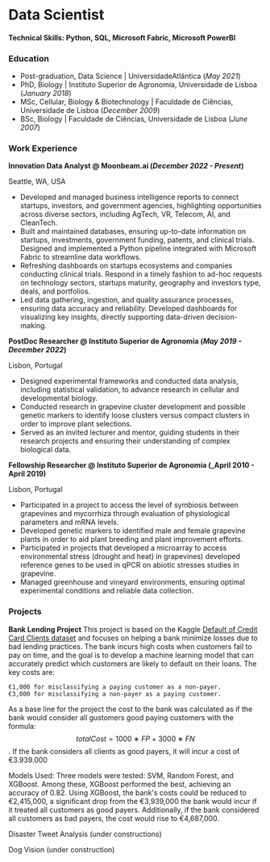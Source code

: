 # Data Scientist

#### Technical Skills: Python, SQL, Microsoft Fabric, Microsoft PowerBI 

### Education
- Post-graduation, Data Science | UniversidadeAtlântica (_May 2021_)
- PhD, Biology | Instituto Superior de Agronomia, Universidade de Lisboa (_January 2018_)
- MSc, Cellular, Biology & Biotechnology | Faculdade de Ciências, Universidade de Lisboa (_December 2009_)
- BSc, Biology | Faculdade de Ciências, Universidade de Lisboa (_June 2007_)


### Work Experience
**Innovation Data Analyst @ Moonbeam.ai (_December 2022 - Present_)**

Seattle, WA, USA
- Developed and managed business intelligence reports to connect startups, investors, and government agencies, highlighting opportunities across diverse sectors, including AgTech, VR, Telecom, AI, and CleanTech.
- Built and maintained databases, ensuring up-to-date information on startups, investments, government funding, patents, and clinical trials. Designed and implemented a Python pipeline integrated with Microsoft Fabric to streamline data workflows.
- Refreshing dashboards on startups ecosystems and companies conducting clinical trials. Respond in a timely fashion to ad-hoc requests on technology sectors, startups maturity, geography and investors type, deals, and portfolios.
- Led data gathering, ingestion, and quality assurance processes, ensuring data accuracy and reliability. Developed dashboards for visualizing key insights, directly supporting data-driven decision-making.


**PostDoc Researcher @ Instituto Superior de Agronomia (_May 2019 - December 2022_)** 

Lisbon, Portugal
- Designed experimental frameworks and conducted data analysis, including statistical validation, to advance research in cellular and developmental biology.
- Conducted research in grapevine cluster development and possible genetic markers to identify loose clusters versus compact clusters in order to improve plant selections.
- Served as an invited lecturer and mentor, guiding students in their research projects and ensuring their understanding of complex biological data.


**Fellowship Researcher @ Instituto Superior de Agronomia (_April 2010 - April 2019)** 

Lisbon, Portugal
- Participated in a project to access the level of symbiosis between grapevines and mycorrhiza through evaluation of physiological parameters and mRNA levels.
- Developed genetic markers to identified male and female grapevine plants in order to aid plant breeding and plant improvement efforts.
- Participated in projects that developed a microarray to access environmental stress (drought and heat) in grapevines) developed reference genes to be used in qPCR on abiotic stresses studies in grapevine.
- Managed greenhouse and vineyard environments, ensuring optimal experimental conditions and reliable data collection.


### Projects
**Bank Lending Project**
This project is based on the Kaggle [Default of Credit Card Clients dataset](https://www.kaggle.com/datasets/uciml/default-of-credit-card-clients-dataset?select=UCI_Credit_Card.csv) and focuses on helping a bank minimize losses due to bad lending practices. The bank incurs high costs when customers fail to pay on time, and the goal is to develop a machine learning model that can accurately predict which customers are likely to default on their loans. The key costs are:

    €1,000 for misclassifying a paying customer as a non-payer.
    €3,000 for misclassifying a non-payer as a paying customer.

As a base line for the project the cost to the bank was calculated as if the bank would consider all gustomers good paying customers with the formula:
$$totalCost = 1000∗FP+3000∗FN$$. If the bank considers all clients as good payers, it will incur a cost of €3.939.000

Models Used: Three models were tested: SVM, Random Forest, and XGBoost. Among these, XGBoost performed the best, achieving an accuracy of 0.82.
Using XGBoost, the bank's costs could be reduced to €2,415,000, a significant drop from the €3,939,000 the bank would incur if it treated all customers as good payers. Additionally, if the bank considered all customers as bad payers, the cost would rise to €4,687,000.

Disaster Tweet Analysis (under constructions)

Dog Vision (under construction)
